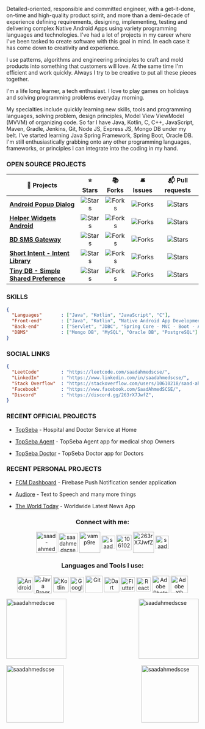 Detailed-oriented, responsible and committed engineer, with a get-it-done, on-time and high-quality product spirit, and more than a demi-decade of experience defining requirements, designing, implementing, testing and delivering complex Native Android Apps using variety programming languages and technologies. I've had a lot of projects in my career where I've been tasked to create software with this goal in mind. In each case it has come down to creativity and experience.

I use patterns, algorithms and engineering principles to craft and mold products into something that customers will love. At the same time I'm efficient and work quickly. Always I try to be creative to put all these pieces together.

I'm a life long learner, a tech enthusiast. I love to play games on holidays and solving programming problems everyday morning.

My specialties include quickly learning new skills, tools and programming languages, solving problem, design principles, Model View ViewModel (MVVM) of organizing code. So far I have Java, Kotlin, C, C++, JavaScript, Maven, Gradle, Jenkins, Git, Node JS, Express JS, Mongo DB under my belt. I've started learning Java Spring Framework, Spring Boot, Oracle DB. I'm still enthusiastically grabbing onto any other programming languages, frameworks, or principles I can integrate into the coding in my hand.

### OPEN SOURCE PROJECTS

| 🎁 Projects                                                                                         |                                                                ⭐ Stars                                                                |                                                               📚 Forks                                                                |                                                               🛎 Issues                                                                |                                                             📬 Pull requests                                                              |
|-----------------------------------------------------------------------------------------------------|:-------------------------------------------------------------------------------------------------------------------------------------:|:-------------------------------------------------------------------------------------------------------------------------------------:|:--------------------------------------------------------------------------------------------------------------------------------------:|:-----------------------------------------------------------------------------------------------------------------------------------------:|
 | <a href="https://github.com/saadahmedscse/Android-Popup-Dialog"><b>Android Popup Dialog</b></a>     |  <img alt="Stars" src="https://img.shields.io/github/stars/saadahmedscse/Android-Popup-Dialog?style=flat-square&labelColor=343b41"/>  |  <img alt="Forks" src="https://img.shields.io/github/forks/saadahmedscse/Android-Popup-Dialog?style=flat-square&labelColor=343b41"/>  |  <img alt="Forks" src="https://img.shields.io/github/issues/saadahmedscse/Android-Popup-Dialog?style=flat-square&labelColor=343b41"/>  |  <img alt="Stars" src="https://img.shields.io/github/issues-pr/saadahmedscse/Android-Popup-Dialog?style=flat-square&labelColor=343b41"/>  |
 | <a href="https://github.com/saadahmedscse/Helper-Widgets-Android"><b>Helper Widgets Android</b></a> | <img alt="Stars" src="https://img.shields.io/github/stars/saadahmedscse/Helper-Widgets-Android?style=flat-square&labelColor=343b41"/> | <img alt="Forks" src="https://img.shields.io/github/forks/saadahmedscse/Helper-Widgets-Android?style=flat-square&labelColor=343b41"/> | <img alt="Forks" src="https://img.shields.io/github/issues/saadahmedscse/Helper-Widgets-Android?style=flat-square&labelColor=343b41"/> | <img alt="Stars" src="https://img.shields.io/github/issues-pr/saadahmedscse/Helper-Widgets-Android?style=flat-square&labelColor=343b41"/> |
 | <a href="https://github.com/saadahmedscse/BD-SMS-Gateway"><b>BD SMS Gateway</b></a>                 |     <img alt="Stars" src="https://img.shields.io/github/stars/saadahmedscse/BD-SMS-Gateway?style=flat-square&labelColor=343b41"/>     |     <img alt="Forks" src="https://img.shields.io/github/forks/saadahmedscse/BD-SMS-Gateway?style=flat-square&labelColor=343b41"/>     |     <img alt="Forks" src="https://img.shields.io/github/issues/saadahmedscse/BD-SMS-Gateway?style=flat-square&labelColor=343b41"/>     |     <img alt="Stars" src="https://img.shields.io/github/issues-pr/saadahmedscse/BD-SMS-Gateway?style=flat-square&labelColor=343b41"/>     |
 | <a href="https://github.com/saadahmedscse/ShortIntent"><b>Short Intent - Intent Library</b></a>     |      <img alt="Stars" src="https://img.shields.io/github/stars/saadahmedscse/ShortIntent?style=flat-square&labelColor=343b41"/>       |      <img alt="Forks" src="https://img.shields.io/github/forks/saadahmedscse/ShortIntent?style=flat-square&labelColor=343b41"/>       |      <img alt="Forks" src="https://img.shields.io/github/issues/saadahmedscse/ShortIntent?style=flat-square&labelColor=343b41"/>       |      <img alt="Stars" src="https://img.shields.io/github/issues-pr/saadahmedscse/ShortIntent?style=flat-square&labelColor=343b41"/>       |
 | <a href="https://github.com/saadahmedscse/TinyDB"><b>Tiny DB - Simple Shared Preference</b></a>     |         <img alt="Stars" src="https://img.shields.io/github/stars/saadahmedscse/TinyDB?style=flat-square&labelColor=343b41"/>         |         <img alt="Forks" src="https://img.shields.io/github/forks/saadahmedscse/TinyDB?style=flat-square&labelColor=343b41"/>         |         <img alt="Forks" src="https://img.shields.io/github/issues/saadahmedscse/TinyDB?style=flat-square&labelColor=343b41"/>         |         <img alt="Stars" src="https://img.shields.io/github/issues-pr/saadahmedscse/TinyDB?style=flat-square&labelColor=343b41"/>         |

### SKILLS
```json
{
  "Languages"       : ["Java", "Kotlin", "JavaScript", "C"],
  "Front-end"       : ["Java", "Kotlin", "Native Android App Development", "JSP"],
  "Back-end"        : ["Servlet", "JDBC", "Spring Core - MVC - Boot - AOP", "Firebase", "JPA", "Hibernate ORM"],
  "DBMS"            : ["Mongo DB", "MySQL", "Oracle DB", "PostgreSQL"]
}
```

### SOCIAL LINKS
```json
{
  "LeetCode"        : "https://leetcode.com/saadahmedscse/",
  "LinkedIn"        : "https://www.linkedin.com/in/saadahmedscse/",
  "Stack Overflow"  : "https://stackoverflow.com/users/10610218/saad-ahmed",
  "Facebook"        : "https://www.facebook.com/SaadAhmedSCSE/",
  "Discord"         : "https://discord.gg/263rX7JwfZ",
}
```

### RECENT OFFICIAL PROJECTS
* <p><a href="https://play.google.com/store/apps/details?id=com.topseba.app" target="_blank">TopSeba</a> - Hospital and Doctor Service at Home</p>
* <p><a href="https://play.google.com/store/apps/details?id=com.topseba.agent" target="_blank">TopSeba Agent</a> - TopSeba Agent app for medical shop Owners</p>
* <p><a href="https://play.google.com/store/apps/details?id=com.topsebadoctor" target="_blank">TopSeba Doctor</a> - TopSeba Doctor app for Doctors</p>

### RECENT PERSONAL PROJECTS
* <p><a href="https://play.google.com/store/apps/details?id=com.saadahmedsoft.fcmdashboard" target="_blank">FCM Dashboard</a> - Firebase Push Notification sender application</p>
* <p><a href="https://play.google.com/store/apps/details?id=com.saadahmedsoft.audiore" target="_blank">Audiore</a> - Text to Speech and many more things</p>
* <p><a href="https://play.google.com/store/apps/details?id=com.saadahmedsoft.theworldtoday" target="_blank">The World Today</a> - Worldwide Latest News App</p>

<h3 align="center">Connect with me:</h3>
<p align="center">
<a href="https://linkedin.com/in/saad-ahmed-scse" target="blank"><img align="center" src="https://img.icons8.com/plasticine/200/000000/linkedin.png" alt="saad-ahmed-scse" height="55" width="55" /></a>
<a href="https://fb.com/saadahmedscse" target="blank"><img align="center" src="https://img.icons8.com/plasticine/200/000000/facebook-new.png" alt="saadahmedscse" height="50" width="50" /></a>
<a href="https://instagram.com/vamp9re" target="blank"><img align="center" src="https://img.icons8.com/plasticine/200/000000/instagram-new--v1.png" alt="vamp9re" height="55" width="55" /></a>
<a href="https://leetcode.com/saadahmedscse/" target="blank"><img align="center" src="https://img.icons8.com/external-tal-revivo-tritone-tal-revivo/256/external-level-up-your-coding-skills-and-quickly-land-a-job-logo-tritone-tal-revivo.png" alt="saadahmedscse" height="35" width="35" /></a>
<a href="https://stackoverflow.com/users/10610218/saad-ahmed" target="blank"><img align="center" src="https://img.icons8.com/stickers/48/000000/stackoverflow.png" alt="10610218/saad-ahmed" height="40" width="40" /></a>
<a href="https://discord.gg/263rX7JwfZ" target="blank"><img align="center" src="https://img.icons8.com/plasticine/100/000000/discord-square.png" alt="263rX7JwfZ" height="55" width="55" /></a>
<a href="https://www.hackerrank.com/saadahmedscse" target="blank"><img align="center" src="https://img.icons8.com/external-tal-revivo-color-tal-revivo/96/000000/external-hackerrank-is-a-technology-company-that-focuses-on-competitive-programming-logo-color-tal-revivo.png" alt="saadahmedscse" height="35" width="35" /></a>
</p>

<h3 align="center">Languages and Tools I use:</h3>
<p align="center">
<a href="https://developer.android.com" target="blank"><img align="center" src="https://img.icons8.com/color/240/000000/android-studio--v3.png" alt="Android Studio" height="40" width="40" /></a>
<a href="https://www.java.com" target="blank"><img align="center" src="https://img.icons8.com/color/240/000000/java-coffee-cup-logo--v1.png" alt="Java Programming Language" height="47" width="47" /></a>
<a href="https://kotlinlang.org" target="blank"><img align="center" src="https://img.icons8.com/color/240/000000/kotlin.png" alt="Kotlin Programming Language" height="40" width="40" /></a>
<a href="https://firebase.google.com/" target="blank"><img align="center" src="https://img.icons8.com/color/240/000000/google-firebase-console.png" alt="Google Firebase" height="40" width="36" /></a>
<a href="https://git-scm.com/" target="blank"><img align="center" src="https://img.icons8.com/color/240/000000/git.png" alt="Git" height="45" width="45" /></a>
<a href="https://dart.dev" target="blank"><img align="center" src="https://img.icons8.com/color/240/000000/dart.png" alt="Dart Programming Language" height="40" width="40" /></a>
<a href="https://flutter.dev" target="blank"><img align="center" src="https://img.icons8.com/fluency/240/000000/flutter.png" alt="Flutter" height="37" width="37" /></a>
<a href="https://reactnative.dev/" target="blank"><img align="center" src="https://img.icons8.com/color/240/000000/react-native.png" alt="React Native Programming" height="37" width="37" /></a>
<a href="https://www.photoshop.com/en" target="blank"><img align="center" src="https://img.icons8.com/fluency/240/000000/adobe-photoshop.png" alt="Adobe Photoshop" height="45" width="45" /></a>
<a href="https://www.adobe.com/products/xd.html" target="blank"><img align="center" src="https://img.icons8.com/color/240/000000/adobe-xd--v1.png" alt="Adobe XD" height="45" width="45" /></a>
</p>

<a href="https://github.com/saadahmedscse/"><img align="center" height="157em" src="https://github-readme-stats.vercel.app/api?username=saadahmedscse&theme=tokyonight&layout=compact&show_icons=true&locale=en" alt="saadahmedscse" /><img align="right" height="157em" src="https://github-readme-stats.vercel.app/api/top-langs?username=saadahmedscse&theme=tokyonight&show_icons=true&locale=en&layout=compact" alt="saadahmedscse" /></a>
</br>
</br>
<a href="https://leetcode.com/saadahmedscse/"><img align="center" height="150em" src="https://leetcard.jacoblin.cool/saadahmedscse?theme=dark" alt="saadahmedscse" /><a href="https://github.com/saadahmedscse/"><img align="right" height="150em" src="https://github-readme-streak-stats.herokuapp.com/?user=saadahmedscse&theme=tokyonight&layout=compact" alt="saadahmedscse" />
